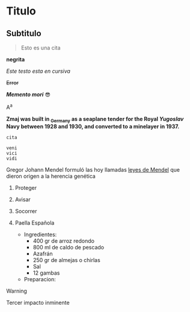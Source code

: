 # Titulo

## Subtitulo

> Esto es una cita

**negrita**

_Este testo esta en cursiva_

~~Error~~

***Memento mori*** :sunglasses:

A<sup>a</sup>

**Zmaj was built in <sub>Germany</sub> as a seaplane tender for the Royal _Yugoslav_ Navy between 1928 and 1930, and converted to a minelayer in 1937.**

`cita`

```
veni
vici
vidi
```

Gregor Johann Mendel formuló las hoy llamadas [leyes de Mendel](https://www.youtube.com/watch?v=dQw4w9WgXcQ) que dieron origen a la herencia genética

1. Proteger
1. Avisar
1. Socorrer

1. Paella Española
   - Ingredientes:
     - 400 gr de arroz redondo
     - 800 ml de caldo de pescado
     - Azafrán
     - 250 gr de almejas o chirlas
     - Sal
     - 12 gambas
   - Preparacion:

<!-- Lo siguiente es una referencia a Neon Genesis Evangelion -->

> [!WARNING]
> Tercer impacto inminente